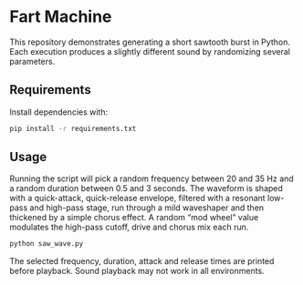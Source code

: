 # Fart Machine

This repository demonstrates generating a short sawtooth burst in Python. Each
execution produces a slightly different sound by randomizing several parameters.

## Requirements

Install dependencies with:

```bash
pip install -r requirements.txt
```

## Usage

Running the script will pick a random frequency between 20 and 35 Hz and a random duration between 0.5 and 3 seconds. The waveform is shaped with a quick-attack, quick-release envelope, filtered with a resonant low-pass and high-pass stage, run through a mild waveshaper and then thickened by a simple chorus effect. A random “mod wheel” value modulates the high-pass cutoff, drive and chorus mix each run.

```bash
python saw_wave.py
```

The selected frequency, duration, attack and release times are printed before playback. Sound playback may not work in all environments.
